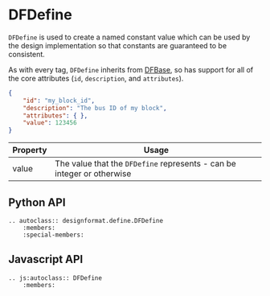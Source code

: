 # DFDefine

`DFDefine` is used to create a named constant value which can be used by the design implementation so that constants are guaranteed to be consistent.

As with every tag, `DFDefine` inherits from [DFBase](./base), so has support for all of the core attributes (`id`, `description`, and `attributes`).

```json
{
    "id": "my_block_id",
    "description": "The bus ID of my block",
    "attributes": { },
    "value": 123456
}
```

| Property | Usage |
|----------|-------|
| value    | The value that the `DFDefine` represents - can be integer or otherwise |

## Python API

```eval_rst
.. autoclass:: designformat.define.DFDefine
    :members:
    :special-members:
```

## Javascript API

```eval_rst
.. js:autoclass:: DFDefine
    :members:
```